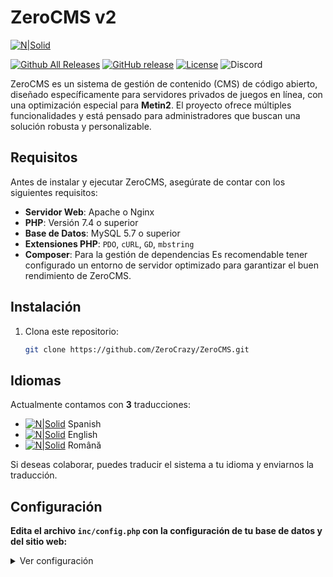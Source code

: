 ZeroCMS v2
=========
[![N|Solid](https://i.imgur.com/R0MLVn3.png)](https://zerocms.codetech.es)

[![Github All Releases](https://img.shields.io/github/downloads/ZeroCrazy/ZeroCMS/total.svg)]()
[![GitHub release](https://img.shields.io/github/release/ZeroCrazy/ZeroCMS.svg?color=%23f17e3f&style=for-the-badge)]()
[![License](https://img.shields.io/github/license/ZeroCrazy/ZeroCMS.svg?color=%230d7ebf)]()
![Discord](https://img.shields.io/discord/1291085167871655977?style=for-the-badge)



ZeroCMS es un sistema de gestión de contenido (CMS) de código abierto, diseñado específicamente para servidores privados de juegos en línea, con una optimización especial para **Metin2**. El proyecto ofrece múltiples funcionalidades y está pensado para administradores que buscan una solución robusta y personalizable.

## Requisitos
Antes de instalar y ejecutar ZeroCMS, asegúrate de contar con los siguientes requisitos:

- **Servidor Web**: Apache o Nginx
- **PHP**: Versión 7.4 o superior
- **Base de Datos**: MySQL 5.7 o superior
- **Extensiones PHP**: `PDO`, `cURL`, `GD`, `mbstring`
- **Composer**: Para la gestión de dependencias
Es recomendable tener configurado un entorno de servidor optimizado para garantizar el buen rendimiento de ZeroCMS.

## Instalación
1. Clona este repositorio:
   ```bash
   git clone https://github.com/ZeroCrazy/ZeroCMS.git


## Idiomas
Actualmente contamos con **3** traducciones:

  - [![N|Solid](https://flagcdn.com/16x12/es.png)](#) Spanish
  - [![N|Solid](https://flagcdn.com/16x12/us.png)](#) English
  - [![N|Solid](https://flagcdn.com/16x12/ro.png)](#) Română

Si deseas colaborar, puedes traducir el sistema a tu idioma y enviarnos la traducción.

## Configuración
**Edita el archivo `inc/config.php` con la configuración de tu base de datos y del sitio web:**

<details><summary>Ver configuración</summary>
  
```sh
<?php

    $config = [
        # Project name
        "name" => "ZeroCMS",
        # URL (replace 'default' with the theme you will use)
        "url" => "http://localhost",
        "cdn" => "http://localhost/pages/default/assets",
        "api" => "http://localhost/api",
        # Theme
        "theme" => "default",
        # Language
        "lang" => "es",
        # Database
        "database" => [
            "player" => "player",
            "common" => "common",
            "account" => "account",
            "log" => "log",
            "host" => "localhost",
            "user" => "root",
            "pass" => "",
            "sqlite_file" => dirname(__DIR__, 1) . "/inc/db/site.db"
        ],
        # Google Captcha, Analytics & AdSense
        # Leave 'public' and 'secret' empty if you do not want to use Google Captcha
        "google" => [
            "captcha" => [
                "theme" => "light",
                "public" => "CODE_HERE",
                "secret" => "CODE_HERE"
            ],
            "tag" => "G-CODE_HERE",
            "ads" => ""
        ],
        # Social URL's
        "social" => [
            "discord" => "#zerocrazy",
            "facebook" => "https://www.facebook.com/codetechES/",
            "youtube" => "",
            "instagram" => "https://www.instagram.com/ggz998/",
            "twitter" => "https://twitter.com/ZeroCrazy",
            "tiktok" => "https://www.tiktok.com/@daniel98gd",
            "twitch" => "https://www.twitch.tv/zero_crazy",
            "forum" => null
        ],
        # Mail settings
        "email" => [
            "SMTPAuth" => true,
            "SMTPSecure" => "", # ssl, tls or ""
            "host" => "mail.servername.ltd",
            "port" => 25,
            "username" => "MAIL_USERNAME",
            "password" => "MAIL_PASSWORD"
        ],
        # Payment methods
        "payments" => [
            "stripe" => [
                "mode" => "sandbox",
                "currency" => "EUR",
                "apiKey" => [
                    "live" => [
                        "public" => "",
                        "secret" => ""
                    ],
                    "sandbox" => [
                        "public" => "",
                        "secret" => ""
                    ]
                ]
            ],
            "paypal" => [
                "mode" => "sandbox",
                "clientId" => "",
                "secret" => "",
                "currency" => "EUR",
                "url" => [
                    "sandbox" => "https => //api-m.sandbox.paypal.com",
                    "live" => "https => //api-m.paypal.com"
                ]
            ],
        ]
    ];

?>
```
</details>
